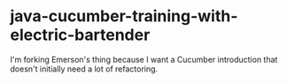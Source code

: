 # java-cucumber-training-with-electric-bartender
I'm forking Emerson's thing because I want a Cucumber introduction that doesn't initially need a lot of refactoring.
